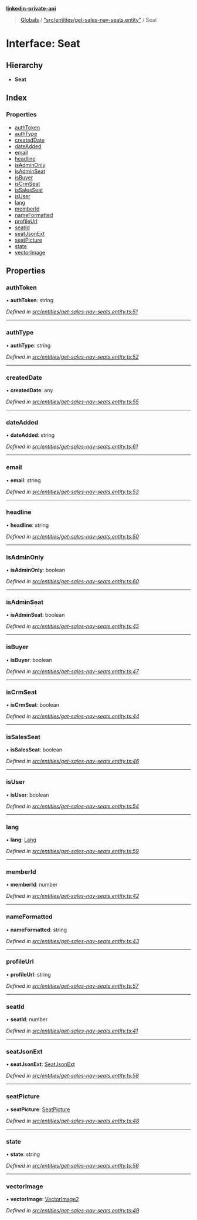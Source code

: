 **[linkedin-private-api](../README.md)**

> [Globals](../globals.md) / ["src/entities/get-sales-nav-seats.entity"](../modules/_src_entities_get_sales_nav_seats_entity_.md) / Seat

# Interface: Seat

## Hierarchy

* **Seat**

## Index

### Properties

* [authToken](_src_entities_get_sales_nav_seats_entity_.seat.md#authtoken)
* [authType](_src_entities_get_sales_nav_seats_entity_.seat.md#authtype)
* [createdDate](_src_entities_get_sales_nav_seats_entity_.seat.md#createddate)
* [dateAdded](_src_entities_get_sales_nav_seats_entity_.seat.md#dateadded)
* [email](_src_entities_get_sales_nav_seats_entity_.seat.md#email)
* [headline](_src_entities_get_sales_nav_seats_entity_.seat.md#headline)
* [isAdminOnly](_src_entities_get_sales_nav_seats_entity_.seat.md#isadminonly)
* [isAdminSeat](_src_entities_get_sales_nav_seats_entity_.seat.md#isadminseat)
* [isBuyer](_src_entities_get_sales_nav_seats_entity_.seat.md#isbuyer)
* [isCrmSeat](_src_entities_get_sales_nav_seats_entity_.seat.md#iscrmseat)
* [isSalesSeat](_src_entities_get_sales_nav_seats_entity_.seat.md#issalesseat)
* [isUser](_src_entities_get_sales_nav_seats_entity_.seat.md#isuser)
* [lang](_src_entities_get_sales_nav_seats_entity_.seat.md#lang)
* [memberId](_src_entities_get_sales_nav_seats_entity_.seat.md#memberid)
* [nameFormatted](_src_entities_get_sales_nav_seats_entity_.seat.md#nameformatted)
* [profileUrl](_src_entities_get_sales_nav_seats_entity_.seat.md#profileurl)
* [seatId](_src_entities_get_sales_nav_seats_entity_.seat.md#seatid)
* [seatJsonExt](_src_entities_get_sales_nav_seats_entity_.seat.md#seatjsonext)
* [seatPicture](_src_entities_get_sales_nav_seats_entity_.seat.md#seatpicture)
* [state](_src_entities_get_sales_nav_seats_entity_.seat.md#state)
* [vectorImage](_src_entities_get_sales_nav_seats_entity_.seat.md#vectorimage)

## Properties

### authToken

•  **authToken**: string

*Defined in [src/entities/get-sales-nav-seats.entity.ts:51](https://github.com/cosiall/linkedin-private-api/blob/f0f3775/src/entities/get-sales-nav-seats.entity.ts#L51)*

___

### authType

•  **authType**: string

*Defined in [src/entities/get-sales-nav-seats.entity.ts:52](https://github.com/cosiall/linkedin-private-api/blob/f0f3775/src/entities/get-sales-nav-seats.entity.ts#L52)*

___

### createdDate

•  **createdDate**: any

*Defined in [src/entities/get-sales-nav-seats.entity.ts:55](https://github.com/cosiall/linkedin-private-api/blob/f0f3775/src/entities/get-sales-nav-seats.entity.ts#L55)*

___

### dateAdded

•  **dateAdded**: string

*Defined in [src/entities/get-sales-nav-seats.entity.ts:61](https://github.com/cosiall/linkedin-private-api/blob/f0f3775/src/entities/get-sales-nav-seats.entity.ts#L61)*

___

### email

•  **email**: string

*Defined in [src/entities/get-sales-nav-seats.entity.ts:53](https://github.com/cosiall/linkedin-private-api/blob/f0f3775/src/entities/get-sales-nav-seats.entity.ts#L53)*

___

### headline

•  **headline**: string

*Defined in [src/entities/get-sales-nav-seats.entity.ts:50](https://github.com/cosiall/linkedin-private-api/blob/f0f3775/src/entities/get-sales-nav-seats.entity.ts#L50)*

___

### isAdminOnly

•  **isAdminOnly**: boolean

*Defined in [src/entities/get-sales-nav-seats.entity.ts:60](https://github.com/cosiall/linkedin-private-api/blob/f0f3775/src/entities/get-sales-nav-seats.entity.ts#L60)*

___

### isAdminSeat

•  **isAdminSeat**: boolean

*Defined in [src/entities/get-sales-nav-seats.entity.ts:45](https://github.com/cosiall/linkedin-private-api/blob/f0f3775/src/entities/get-sales-nav-seats.entity.ts#L45)*

___

### isBuyer

•  **isBuyer**: boolean

*Defined in [src/entities/get-sales-nav-seats.entity.ts:47](https://github.com/cosiall/linkedin-private-api/blob/f0f3775/src/entities/get-sales-nav-seats.entity.ts#L47)*

___

### isCrmSeat

•  **isCrmSeat**: boolean

*Defined in [src/entities/get-sales-nav-seats.entity.ts:44](https://github.com/cosiall/linkedin-private-api/blob/f0f3775/src/entities/get-sales-nav-seats.entity.ts#L44)*

___

### isSalesSeat

•  **isSalesSeat**: boolean

*Defined in [src/entities/get-sales-nav-seats.entity.ts:46](https://github.com/cosiall/linkedin-private-api/blob/f0f3775/src/entities/get-sales-nav-seats.entity.ts#L46)*

___

### isUser

•  **isUser**: boolean

*Defined in [src/entities/get-sales-nav-seats.entity.ts:54](https://github.com/cosiall/linkedin-private-api/blob/f0f3775/src/entities/get-sales-nav-seats.entity.ts#L54)*

___

### lang

•  **lang**: [Lang](_src_entities_get_sales_nav_seats_entity_.lang.md)

*Defined in [src/entities/get-sales-nav-seats.entity.ts:59](https://github.com/cosiall/linkedin-private-api/blob/f0f3775/src/entities/get-sales-nav-seats.entity.ts#L59)*

___

### memberId

•  **memberId**: number

*Defined in [src/entities/get-sales-nav-seats.entity.ts:42](https://github.com/cosiall/linkedin-private-api/blob/f0f3775/src/entities/get-sales-nav-seats.entity.ts#L42)*

___

### nameFormatted

•  **nameFormatted**: string

*Defined in [src/entities/get-sales-nav-seats.entity.ts:43](https://github.com/cosiall/linkedin-private-api/blob/f0f3775/src/entities/get-sales-nav-seats.entity.ts#L43)*

___

### profileUrl

•  **profileUrl**: string

*Defined in [src/entities/get-sales-nav-seats.entity.ts:57](https://github.com/cosiall/linkedin-private-api/blob/f0f3775/src/entities/get-sales-nav-seats.entity.ts#L57)*

___

### seatId

•  **seatId**: number

*Defined in [src/entities/get-sales-nav-seats.entity.ts:41](https://github.com/cosiall/linkedin-private-api/blob/f0f3775/src/entities/get-sales-nav-seats.entity.ts#L41)*

___

### seatJsonExt

•  **seatJsonExt**: [SeatJsonExt](_src_entities_get_sales_nav_seats_entity_.seatjsonext.md)

*Defined in [src/entities/get-sales-nav-seats.entity.ts:58](https://github.com/cosiall/linkedin-private-api/blob/f0f3775/src/entities/get-sales-nav-seats.entity.ts#L58)*

___

### seatPicture

•  **seatPicture**: [SeatPicture](_src_entities_get_sales_nav_seats_entity_.seatpicture.md)

*Defined in [src/entities/get-sales-nav-seats.entity.ts:48](https://github.com/cosiall/linkedin-private-api/blob/f0f3775/src/entities/get-sales-nav-seats.entity.ts#L48)*

___

### state

•  **state**: string

*Defined in [src/entities/get-sales-nav-seats.entity.ts:56](https://github.com/cosiall/linkedin-private-api/blob/f0f3775/src/entities/get-sales-nav-seats.entity.ts#L56)*

___

### vectorImage

•  **vectorImage**: [VectorImage2](_src_entities_get_sales_nav_seats_entity_.vectorimage2.md)

*Defined in [src/entities/get-sales-nav-seats.entity.ts:49](https://github.com/cosiall/linkedin-private-api/blob/f0f3775/src/entities/get-sales-nav-seats.entity.ts#L49)*
